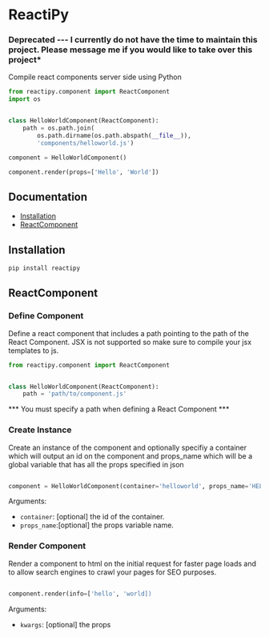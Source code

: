 # ReactiPy

### Deprecated --- I currently do not have the time to maintain this project. Please message me if you would like to take over this project*
Compile react components server side using Python 
```python
from reactipy.component import ReactComponent
import os


class HelloWorldComponent(ReactComponent):
    path = os.path.join(
        os.path.dirname(os.path.abspath(__file__)),
        'components/helloworld.js')

component = HelloWorldComponent()

component.render(props=['Hello', 'World'])
```
Documentation
-------------

- [Installation](#installation)
- [ReactComponent](#reactcomponent)


Installation
------------

```bash
pip install reactipy

```

ReactComponent
--------------


###  Define Component

Define a react component that includes a path pointing to the path of the React Component. JSX is not supported so make sure to compile your jsx templates to js.

```python
from reactipy.component import ReactComponent


class HelloWorldComponent(ReactComponent):
    path = 'path/to/component.js'

```

*** You must specify a path when defining a React Component ***


###  Create Instance
Create an instance of the component and optionally specifiy a container which will output an id on the component and props_name which will be a global variable that has all the props specified in json


```python

component = HelloWorldComponent(container='helloworld', props_name='HELLO_PROPS')

```
Arguments:

- `container`: [optional] the id of the container.
- `props_name`:[optional] the props variable name.


### Render Component

Render a component to html on the initial request for faster page loads
and to allow search engines to crawl your pages for SEO purposes.

```python

component.render(info=['hello', 'world])

```
Arguments:

- `kwargs`: [optional] the props 



